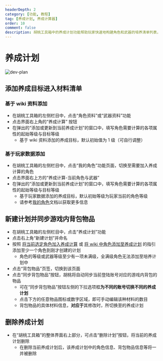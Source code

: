 ```yaml
---
headerDepth: 2
category: [功能, 教程]
tag: [养成计划, 养成计算器]
order: 10
comment: false
description: 胡桃工具箱中的养成计划功能帮助玩家快速地构建角色和武器的培养清单列表，方便玩家追踪他们所拥有并计划培养的可获取目标。
---
```


# 养成计划

![dev-plan](https://img.alicdn.com/imgextra/i4/1797064093/O1CN01hTUFrK1g6e0qblsZV_!!1797064093.png_.webp)

## 添加养成目标进入材料清单

### 基于 wiki 资料添加

- 在胡桃工具箱的左侧栏目中，点击“角色资料”或“武器资料”功能
- 点击界面右上角的“养成计算” 按钮
- 在弹出的“添加或更新到当前养成计划”的窗口中，填写角色需要计算的各项属性的起始等级与目标等级
  - 基于 wiki 资料添加的养成目标，默认初始值为 1 级（可自行调整）

### 基于玩家数据添加

- 在胡桃工具箱的左侧栏目中，点击“我的角色”功能页面，切换至需要加入养成计算的角色
- 点击界面右上方的“养成计算-当前角色与武器”
- 在弹出的“添加或更新到当前养成计划”的窗口中，填写角色需要计算的各项属性的起始等级与目标等级
  - 基于玩家数据添加的养成目标，默认初始等级为玩家当前的角色等级
  - 请参考[我的角色](character-data.md#将当前选定角色加入养成计算)文档以获取更多信息

## 新建计划并同步游戏内背包物品

- 在胡桃工具箱的左侧栏目中，点击“养成计划”功能
- 点击右上角“新建计划”并命名
- 按照 [将当前选定角色加入养成计算](./character-data.md#将当前选定角色加入养成计算) 或 [将 wiki 中角色添加至养成计划](./character-wiki.md#将-wiki-中角色添加至养成计划) 的指引添加至少一个角色到刚才创建的计划
  - 角色的等级或武器等级至少有一项未满级，全满级角色无法添加至培养计划中
- 点击“背包物品”页签，切换到该页面
- 点击“同步背包物品”按钮，胡桃将自动同步当前登陆账号对应的游戏内背包的物品
  - 可在“同步背包物品”按钮左侧的下拉选项框**为不同的账号切换不同的养成计划**
  - 点击下方的任意物品图标或数字区域，即可手动编辑该种材料的数目
  - 背包物品的具体材料信息，**对应于**其修改时，所切换至的养成计划

## 删除养成计划

- 在“胡桃工具箱”的整体界面右上部分，可点击“删除计划”按钮，将当前的养成计划删除
  - 在删除当前养成计划后，该养成计划中的角色信息、背包物品信息等将一并被删除

